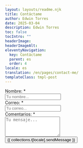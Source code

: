 ```yaml
---
layout: layouts/readme.njk
title: Contáctame
author: Edwin Torres
date: 2025-03-04
description: Edwin Torres
toc: false
tocIntro: ""
headerImage: 
headerImageAlt: 
eleventyNavigation:
  key: Contáctame
  parent: es
  order: 4
locale: es
translation: /en/pages/contact-me/
templateClass: tmpl-post
---
```

<div id="alert-form" >
</div>
<form id="contactForm">
    <!-- Hidden input to store the reCAPTCHA token -->
    <input id="recaptchaToken" name="recaptchaToken" type="hidden" />
    <div class="row mt-2">
        <div class="col-md-6">
            <div class="mb-3">
                <label class="form-label">Nombre: <span class="text-danger">*</span></label>
                <div class="form-icon position-relative">
                    <i data-feather="user" class="fea icon-sm icons"></i>
                    <input name="name" id="name" type="text" class="form-control ps-5" placeholder="Tu nombre..." required>
                </div>
            </div>
        </div><!--end col-->
        <div class="col-md-6">
            <div class="mb-3">
                <label class="form-label">Correo: <span class="text-danger">*</span></label>
                <div class="form-icon position-relative">
                    <i data-feather="mail" class="fea icon-sm icons"></i>
                    <input name="email" id="email" type="email" class="form-control ps-5" placeholder="Tu correo..."
                    pattern="[a-z0-9._%+\-]+@[a-z0-9.\-]+\.[a-z]{2,}$" required>
                </div>
            </div> 
        </div><!--end col-->
        <div class="col-md-12">
            <div class="mb-3">
                <label class="form-label">Comentarios: <span class="text-danger">*</span></label>
                <div class="form-icon position-relative">
                    <i data-feather="message-circle" class="fea icon-sm icons"></i>
                    <textarea name="message" id="message" rows="4" class="form-control ps-5" placeholder="Tu mensaje..." required></textarea>
                </div>
            </div>
        </div>
    </div><!--end row-->
    <div class="row">
        <div class="col-sm-12">
            <input type="submit" id="submit" name="send" class="btn btn-primary" value="{{ collections.t[locale].sendMessage }}">
        </div><!--end col-->
    </div><!--end row-->
</form>
<script src="{{ '/assets/js/contact.js' | hash }}"></script>